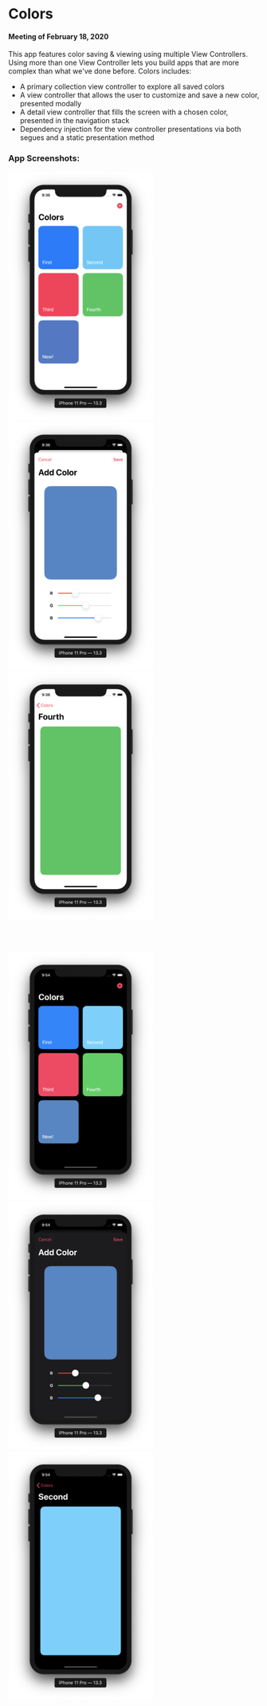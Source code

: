 # Colors
#### Meeting of February 18, 2020

This app features color saving & viewing using multiple View Controllers. Using more than one View Controller lets you build apps that are more complex than what we've done before. Colors includes:
* A primary collection view controller to explore all saved colors
* A view controller that allows the user to customize and save a new color, presented modally
* A detail view controller that fills the screen with a chosen color, presented in the navigation stack
* Dependency injection for the view controller presentations via both segues and a static presentation method

### App Screenshots:

<img src="Assets/image1.png" width="290">
<img src="Assets/image2.png" width="290">
<img src="Assets/image3.png" width="290">

<br></br>

<img src="Assets/image1-dark.png" width="290">
<img src="Assets/image2-dark.png" width="290">
<img src="Assets/image3-dark.png" width="290">